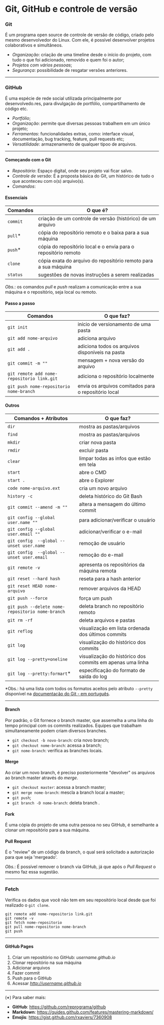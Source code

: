 # Git, GitHub e controle de versão

### Git
É um programa open source de controle de versão de código, criado pelo mesmo desenvolvedor do Linux. Com ele, é possível desenvolver projetos colaborativos e simultâneos.
* _Organização_: criação de uma timeline desde o início do projeto, com tudo o que foi adicionado, removido e quem foi o autor;
* _Projetos com vários pessoas_;
* _Segurança_: possibilidade de resgatar versões anteriores.
    
-----
### GitHub
É uma espécie de rede social utilizada principalmente por desenvolvedo.res, para divulgação de portfólio, compartilhamento de código etc.

* _Portfólio_;
* _Organização_: permite que diversas pessoas trabalhem em um único projeto;
* _Ferramentas_: funcionalidades extras, como: interface visual, documentação, bug tracking, feature, pull requests etc; 
* _Versatilidade_: armazenamento de qualquer tipoo de arquivos.

-----
#### Começando com o Git
* _Repositório_: Espaço digital, onde seu projeto vai ficar salvo. 
* _Controle de versão_: É a proposta básica do Git, um histórico de tudo o que aconteceu com o(s) arquivo(s). 
* _Comandos_:

#### Essenciais
Comandos | O que é?
--- | ---
`commit` | criação de um controle de versão (histórico) de um arquivo
`pull`* | cópia do repositório remoto e o baixa para a sua máquina
`push`* | cópia do repositório local e o envia para o repositório remoto
`clone` | cópia exata do arquivo do repositório remoto para a sua máquina
`status` | sugestões de novas instruções a serem realizadas 

*Obs.*: os comandos *pull* e *push* realizam a comunicação entre a sua máquina e o repositório, seja local ou remoto.

#### Passo a passo 
Comandos | O que faz?
--- | ---
`git init` | início de versionamento de uma pasta
`git add nome-arquivo` | adiciona arquivo
`git add .` | adiciona todos os arquivos disponíveis na pasta
`git commit -m ""` | mensagem + nova versão do arquivo 
`git remote add nome-repositorio link.git` | adiciona o repositório localmente
`git push nome-repositorio nome-branch` | envia os arquivos comitados para o repositório local

#### Outros
Comandos + Atributos | O que faz?
--- | ---
`dir` | mostra as pastas/arquivos
`find` | mostra as pastas/arquivos
`mkdir` | criar nova pasta
`rmdir`| excluir pasta
`clear` | limpar todas as infos que estão em tela
`start` | abre o CMD
`start .` | abre o Explorer
`code nome-arquivo.ext` | cria um novo arquivo
`history -c` | deleta histórico do Git Bash
`git commit --amend -m ""` | altera a mensagem do último commit
`git config --global user.name ""` | para adicionar/verificar o usuário  
`git config --global user.email ""` | adicionar/verificar o e-mail
`git config  --global --unset user.name` | remoção de usuário
`git config  --global --unset user.email` | remoção do e-mail
`git remote -v` | apresenta os repositórios da máquina remota
`git reset --hard hash` | reseta para a hash anterior
`git reset HEAD nome-arquivo` | remover arquivos da HEAD
`git push --force` | força um push
`git push --delete nome-repositorio nome-branch` | deleta branch no repositório remoto
`git rm -rf` | deleta arquivos e pastas
`git reflog` | visualização em lista ordenada dos últimos commits
`git log` | visualização do histórico dos commits
`git log --pretty=oneline` | visualização do histórico dos commits em apenas uma linha
`git log --pretty:formart`* | especificação do formato de saída do log

*Obs.: há uma lista com todos os formatos aceitos pelo atributo `--pretty` disponível na [documentação do Git - em português]( https://git-scm.com/book/pt-br/v1/Git-Essencial-Visualizando-o-Hist%C3%B3rico-de-Commits).

-----
#### Branch
Por padrão, o Git fornece o branch master, que assemelha a uma linha do tempo principal com os commits realizados. Equipes que trabalham simultaneamente podem criam diversos branches.
* ``git checkout -b novo-branch``: cria novo branch;
* ``git checkout nome-branch``: acessa a branch;
* ``git nome-branch``: verifica as branches locais.

#### Merge
Ao criar um novo branch, é preciso posteriormente "devolver" os arquivos ao branch master através do *merge*.
* `git checkout master`: acessa a branch master;
* `git merge nome-branch`: mescla a branch local a master;
* `git push`;
* `git branch -D nome-branch`: deleta branch .

#### Fork
É uma cópia do projeto de uma outra pessoa no seu GitHub, é semelhante a clonar um repositório para a sua máquina.

#### Pull Request 
É o "review" de um código da branch, o qual será solicitado a autorização para que seja 'mergeado'.

*Obs.*: É possível remover o branch via GitHub, já que após o _Pull Request_ o mesmo faz essa sugestão.

-----

### Fetch
Verifica os dados que você não tem em seu repositório local desde que foi realizado o `git clone`.

```
git remote add nome-repositorio link.git
git remote -v 
git fetch nome-repositorio 
git pull nome-repositorio nome-branch
git push
```

-----
#### GitHub Pages

1. Criar um repositório no GitHub: _username.github.io_
1. Clonar repositório na sua máquina
1. Adicionar arquivos
1. Fazer commit
1. Push para o GitHub
1. Acessar _http://username.github.io_



---
(**+**) Para saber mais:
- **GitHub**: https://github.com/reprograma/github
- **Markdown**: https://guides.github.com/features/mastering-markdown/
- **Emojis**: https://gist.github.com/rxaviers/7360908 
